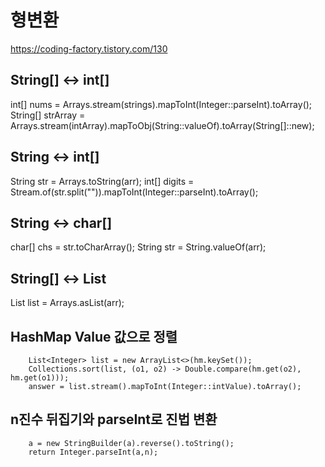 형변환
======

https://coding-factory.tistory.com/130

## String[] <-> int[] 
int[] nums = Arrays.stream(strings).mapToInt(Integer::parseInt).toArray();
String[] strArray = Arrays.stream(intArray).mapToObj(String::valueOf).toArray(String[]::new);

## String <-> int[]
String str = Arrays.toString(arr);
int[] digits = Stream.of(str.split("")).mapToInt(Integer::parseInt).toArray();

## String <-> char[]
char[] chs = str.toCharArray();
String str = String.valueOf(arr);

## String[] <-> List
List<String> list = Arrays.asList(arr);





## HashMap Value 값으로 정렬

        List<Integer> list = new ArrayList<>(hm.keySet());
        Collections.sort(list, (o1, o2) -> Double.compare(hm.get(o2), hm.get(o1)));
        answer = list.stream().mapToInt(Integer::intValue).toArray();


## n진수 뒤집기와 parseInt로 진법 변환
        
        a = new StringBuilder(a).reverse().toString();
        return Integer.parseInt(a,n);
